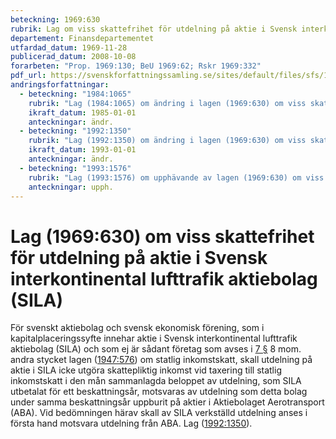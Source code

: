 ```yaml
---
beteckning: 1969:630
rubrik: Lag om viss skattefrihet för utdelning på aktie i Svensk interkontinental lufttrafik aktiebolag (SILA)
departement: Finansdepartementet
utfardad_datum: 1969-11-28
publicerad_datum: 2008-10-08
forarbeten: "Prop. 1969:130; BeU 1969:62; Rskr 1969:332"
pdf_url: https://svenskforfattningssamling.se/sites/default/files/sfs/1969-11/SFS1969-630.pdf
andringsforfattningar:
  - beteckning: "1984:1065"
    rubrik: "Lag (1984:1065) om ändring i lagen (1969:630) om viss skattefrihet för utdelning på aktie i Svensk interkontinental lufttrafik aktiebolag (SILA)"
    ikraft_datum: 1985-01-01
    anteckningar: ändr.
  - beteckning: "1992:1350"
    rubrik: "Lag (1992:1350) om ändring i lagen (1969:630) om viss skattefrihet för utdelning på aktie i Svensk interkontinental lufttrafik aktiebolag (SILA)"
    ikraft_datum: 1993-01-01
    anteckningar: ändr.
  - beteckning: "1993:1576"
    rubrik: "Lag (1993:1576) om upphävande av lagen (1969:630) om viss skattefrihet för utdelning på aktie i Svensk interkontinental lufttrafik aktiebolag (SILA)"
    anteckningar: upph.
---
```


# Lag (1969:630) om viss skattefrihet för utdelning på aktie i Svensk interkontinental lufttrafik aktiebolag (SILA)

För svenskt aktiebolag och svensk ekonomisk förening, som i kapitalplaceringssyfte innehar aktie i Svensk interkontinental lufttrafik aktiebolag (SILA) och som ej är sådant företag som avses i [7 §](#7) 8 mom. andra stycket lagen ([1947:576](https://selex.se/eli/sfs/1947/576)) om statlig inkomstskatt, skall utdelning på aktie i SILA icke utgöra skattepliktig inkomst vid taxering till statlig inkomstskatt i den mån sammanlagda beloppet av utdelning, som SILA utbetalat för ett beskattningsår, motsvaras av utdelning som detta bolag under samma beskattningsår uppburit på aktier i Aktiebolaget Aerotransport (ABA). Vid bedömningen härav skall av SILA verkställd utdelning anses i första hand motsvara utdelning från ABA. Lag ([1992:1350](https://selex.se/eli/sfs/1992/1350)).